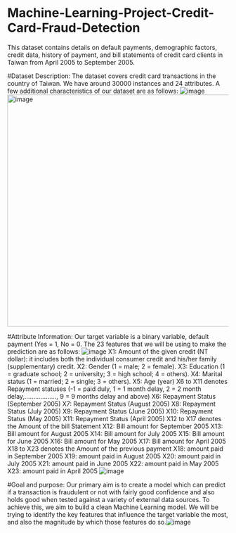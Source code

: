 # Machine-Learning-Project-Credit-Card-Fraud-Detection
This dataset contains details on default payments, demographic factors, credit data, history of payment, and bill statements of credit card clients in Taiwan from April 2005 to September 2005.

#Dataset Description:
The dataset covers credit card transactions in the country of Taiwan. We have around 30000 instances and 24 attributes. A few additional characteristics of our dataset are as follows:
![image](https://user-images.githubusercontent.com/30767136/205475898-de25afce-9d74-4264-acd4-f5c704e84fa2.png)
<img width="528" alt="image" src="https://user-images.githubusercontent.com/30767136/205475902-ae80c174-fdd9-4280-8076-3ca93e509f30.png">

#Attribute Information:
Our target variable is a binary variable, default payment (Yes = 1, No = 0. The 23 features that we will be using to make the prediction are as follows:
![image](https://user-images.githubusercontent.com/30767136/205475904-1bd2e5b8-9a9b-4928-b7ac-6df742c2afe0.png)
X1: Amount of the given credit (NT dollar): it includes both the individual consumer credit and his/her family (supplementary) credit.
X2: Gender (1 = male; 2 = female).
X3: Education (1 = graduate school; 2 = university; 3 = high school; 4 = others).
X4: Marital status (1 = married; 2 = single; 3 = others).
X5: Age (year)
X6 to X11 denotes Repayment statuses (-1 = paid duly, 1 = 1 month delay, 2 = 2 month delay,………………, 9 = 9 months delay and above)
X6: Repayment Status (September 2005)
X7: Repayment Status (August 2005)
X8: Repayment Status (July 2005)
X9: Repayment Status (June 2005)
X10: Repayment Status (May 2005)
X11: Repayment Status (April 2005)
X12 to X17 denotes the Amount of the bill Statement
X12: Bill amount for September 2005
X13: Bill amount for August 2005
X14: Bill amount for July 2005
X15: Bill amount for June 2005
X16: Bill amount for May 2005
X17: Bill amount for April 2005
X18 to X23 denotes the Amount of the previous payment
X18: amount paid in September 2005
X19: amount paid in August 2005
X20: amount paid in July 2005
X21: amount paid in June 2005
X22: amount paid in May 2005
X23: amount paid in April 2005
![image](https://user-images.githubusercontent.com/30767136/205475908-b7e8c12c-9300-415b-8485-7ca311d93733.png)

#Goal and purpose:
Our primary aim is to create a model which can predict if a transaction is fraudulent or not with fairly good confidence and also holds good when tested against a variety of external data sources. To achieve this, we aim to build a clean Machine Learning model. We will be trying to identify the key features that influence the target variable the most, and also the magnitude by which those features do so.![image](https://user-images.githubusercontent.com/30767136/205475919-0429cc16-3f57-4f4c-890d-01f71542f80c.png)
